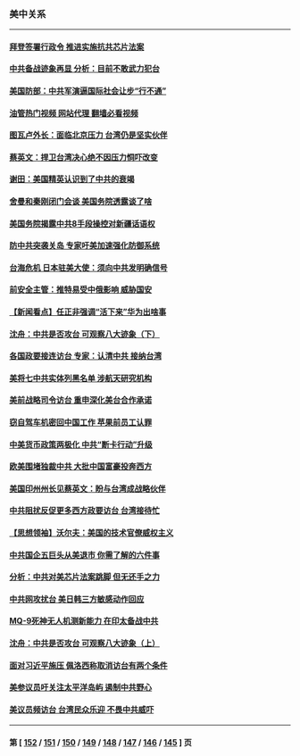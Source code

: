 ### 美中关系
---
#### [拜登签署行政令 推进实施抗共芯片法案](../../pages/nf1412576/n13810148.md?08260445) 
#### [中共备战迹象再显 分析：目前不敢武力犯台](../../pages/nf1412576/n13809682.md?08260445) 
#### [美国防部：中共军演逼国际社会让步“行不通”](../../pages/nf1412576/n13809806.md?08260445) 
#### [油管热门视频 网站代理 翻墙必看视频](http://209.222.30.114:81/youtube.html?08260445)
#### [图瓦卢外长：面临北京压力 台湾仍是坚实伙伴](../../pages/nf1412576/n13809714.md?08260445) 
#### [蔡英文：捍卫台湾决心绝不因压力恫吓改变](../../pages/nf1412576/n13809665.md?08260445) 
#### [谢田：美国精英认识到了中共的衰竭](../../pages/nf1412576/n13809658.md?08260445) 
#### [舍曼和秦刚闭门会谈 美国务院透露谈了啥](../../pages/nf1412576/n13809463.md?08260445) 
#### [美国务院揭露中共8手段操控对新疆话语权](../../pages/nf1412576/n13809373.md?08260445) 
#### [防中共突袭关岛 专家吁美加速强化防御系统](../../pages/nf1412576/n13809190.md?08260445) 
#### [台海危机 日本驻美大使：须向中共发明确信号](../../pages/nf1412576/n13809271.md?08260445) 
#### [前安全主管：推特易受中俄影响 威胁国安](../../pages/nf1412576/n13809015.md?08260445) 
#### [【新闻看点】任正非强调“活下来”华为出啥事](../../pages/nf1412576/n13807979.md?08260445) 
#### [沈舟：中共是否攻台 可观察八大迹象（下）](../../pages/nf1412576/n13808712.md?08260445) 
#### [各国政要接连访台 专家：认清中共 接纳台湾](../../pages/nf1412576/n13807965.md?08260445) 
#### [美将七中共实体列黑名单 涉航天研究机构](../../pages/nf1412576/n13808533.md?08260445) 
#### [美前战略司令访台 重申深化美台合作承诺](../../pages/nf1412576/n13808240.md?08260445) 
#### [窃自驾车机密回中国工作 苹果前员工认罪](../../pages/nf1412576/n13808034.md?08260445) 
#### [中美货币政策两极化 中共“断卡行动”升级](../../pages/nf1412576/n13807808.md?08260445) 
#### [欧美围堵独裁中共 大批中国富豪投奔西方](../../pages/nf1412576/n13807782.md?08260445) 
#### [美国印州州长见蔡英文：盼与台湾成战略伙伴](../../pages/nf1412576/n13807538.md?08260445) 
#### [中共阻扰反促更多西方政要访台 台湾接待忙](../../pages/nf1412576/n13807337.md?08260445) 
#### [【思想领袖】沃尔夫：美国的技术官僚威权主义](../../pages/nf1412576/n13798274.md?08260445) 
#### [中共国企五巨头从美退市 你需了解的六件事](../../pages/nf1412576/n13807245.md?08260445) 
#### [分析：中共对美芯片法案跳脚 但无还手之力](../../pages/nf1412576/n13806771.md?08260445) 
#### [中共网攻扰台 美日韩三方敏感动作回应](../../pages/nf1412576/n13806968.md?08260445) 
#### [MQ-9死神无人机测新能力 在印太备战中共](../../pages/nf1412576/n13805652.md?08260445) 
#### [沈舟：中共是否攻台 可观察八大迹象（上）](../../pages/nf1412576/n13806866.md?08260445) 
#### [面对习近平施压 佩洛西称取消访台有两个条件](../../pages/nf1412576/n13806776.md?08260445) 
#### [美参议员吁关注太平洋岛屿 遏制中共野心](../../pages/nf1412576/n13806666.md?08260445) 
#### [美议员频访台 台湾民众乐迎 不畏中共威吓](../../pages/nf1412576/n13806526.md?08260445) 

---
#### 第 [ [152](./152.md?08260445) / [151](./151.md?08260445) / [150](./150.md?08260445) / [149](./149.md?08260445) / [148](./148.md?08260445) / [147](./147.md?08260445) / [146](./146.md?08260445) / [145](./145.md?08260445) ] 页
